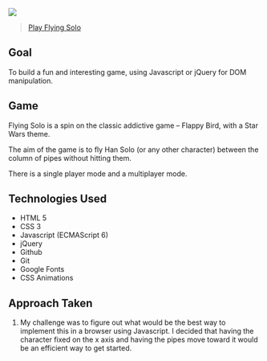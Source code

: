 ![](https://i.imgur.com/oBGr0mf.png)

> [Play Flying Solo](https://karannavani.github.io/wdi-project-one/)

## Goal
To build a fun and interesting game, using Javascript or jQuery for DOM manipulation.

## Game
Flying Solo is a spin on the classic addictive game – Flappy Bird, with a Star Wars theme.

The aim of the game is to fly Han Solo (or any other character) between the column of pipes without hitting them. 

There is a single player mode and a multiplayer mode.
## Technologies Used
* HTML 5
* CSS 3
* Javascript (ECMAScript 6)
* jQuery
* Github
* Git
* Google Fonts
* CSS Animations

## Approach Taken

1. My challenge was to figure out what would be the best way to implement this in a browser using Javascript. I decided that having the character fixed on the x axis and having the pipes move toward it would be an efficient way to get started. 
